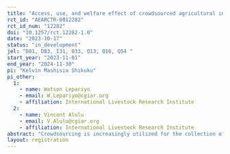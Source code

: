 ```yaml
---
title: "Access, use, and welfare effect of crowdsourced agricultural information: Evidence from Kenya"
rct_id: "AEARCTR-0012282"
rct_id_num: "12282"
doi: "10.1257/rct.12282-1.0"
date: "2023-10-17"
status: "in_development"
jel: "D81, D83, I31, O33, Q13, Q16, Q54 "
start_year: "2023-11-01"
end_year: "2024-11-30"
pi: "Kelvin Mashisia Shikuku"
pi_other:
  1:
    - name: Watson Lepariyo
    - email: W.Lepariyo@cgiar.org
    - affiliation: International Livestock Research Institute
  2:
    - name: Vincent Alulu
    - email: V.Alulu@cgiar.org
    - affiliation: International Livestock Research Institute
abstract: "Crowdsourcing is increasingly utilized for the collection of agricultural information in remote and fragile contexts. Agricultural information crowdsourcing initiatives can influence decision making and behavior. Recent efforts use such initiatives to dynamically monitor shocks and inform early warning and anticipatory action. The relevance of such information depends on the ability to reach the target audience (in our case, the pastoralists) in a timely manner. This requires dissemination of the information. While there has been considerable effort to collect crowdsourced information, very little attention has been placed on its dissemination for decision making. Therefore, knowledge on the access, use, and effect of such information is inadequate. This knowledge gap makes it difficult to conclude whether and the extent to which agricultural information crowdsourcing initiatives are beneficial. This study, implemented within a pastoralist setting, attempts to fill this gap by conducting a cluster-randomized controlled trial (cluster RCT) to assess access and use of livestock information collected via the KAZNET initiative. The study further assesses the welfare effects of the KAZNET livestock information crowdsourcing initiative and probes the mechanisms through which such effects occur. The RCT randomizes 200 villages into one treatment arm and one control arm. The treatment arm is assigned to receive KAZNET livestock information via a mobile phone dashboard. The control arm is not signed up to receive KAZNET livestock information. Within each village, we target pastoralist groups/associations for the KAZNET livestock information diffusion."
layout: registration
---
```


